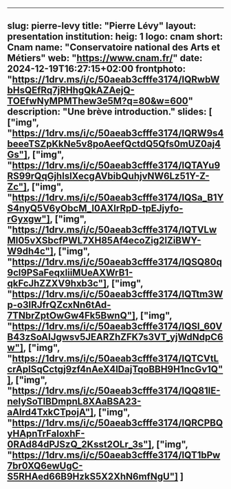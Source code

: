 
---
slug: pierre-levy
title: "Pierre Lévy"
layout: presentation
institution:
    heig: 1
    logo: cnam
    short: Cnam
    name: "Conservatoire national des Arts et Métiers"
    web: "https://www.cnam.fr/"
date: 2024-12-19T16:27:15+02:00
frontphoto: "https://1drv.ms/i/c/50aeab3cfffe3174/IQRwbWbHsQEfRq7jRHhgQkAZAejQ-TOEfwNyMPMThew3e5M?q=80&w=600"
description: "Une brève introduction."
slides: [
    ["img", "https://1drv.ms/i/c/50aeab3cfffe3174/IQRW9s4beeeTSZpKkNe5v8poAeefQctdQ5Qfs0mUZ0aj4Gs"],
    ["img", "https://1drv.ms/i/c/50aeab3cfffe3174/IQTAYu9RS99rQqGjhlslXecgAVbibQuhjvNW6Lz51Y-Z-Zc"],
    ["img", "https://1drv.ms/i/c/50aeab3cfffe3174/IQSa_B1YS4nyQ5V6yObcM_l0AXlrRpD-tpEJjyfo-rGyxgw"],
    ["img", "https://1drv.ms/i/c/50aeab3cfffe3174/IQTVLwMI05vXSbcfPWL7XH85Af4ecoZig2lZiBWY-W9dh4c"],
    ["img", "https://1drv.ms/i/c/50aeab3cfffe3174/IQSQ80q9cl9PSaFeqxliiMUeAXWrB1-qkFcJhZZXV9hxb3c"],
    ["img", "https://1drv.ms/i/c/50aeab3cfffe3174/IQTtm3Wp-o3IRJfrQZcxNn6tAd-7TNbrZptOwGw4Fk5BwnQ"],
    ["img", "https://1drv.ms/i/c/50aeab3cfffe3174/IQSl_60VB43zSoAIJgwsv5JEARZhZFK7s3VT_yjWdNdpC6w"],
    ["img", "https://1drv.ms/i/c/50aeab3cfffe3174/IQTCVtLcrAplSqCctgj9zf4nAeX4lDajTqoBBH9H1ncGv1Q"],
    ["img", "https://1drv.ms/i/c/50aeab3cfffe3174/IQQ81lE-neIySoTlBDmpnL8XAaBSA23-aAIrd4TxkCTpojA"],
    ["img", "https://1drv.ms/i/c/50aeab3cfffe3174/IQRCPBQyHApnTrFaIoxhF-0RAd84dPJSzQ_2Ksst2OLr_3s"],
    ["img", "https://1drv.ms/i/c/50aeab3cfffe3174/IQT1bPw7br0XQ6ewUgC-S5RHAed66B9HzkS5X2XhN6mfNgU"]
]
---